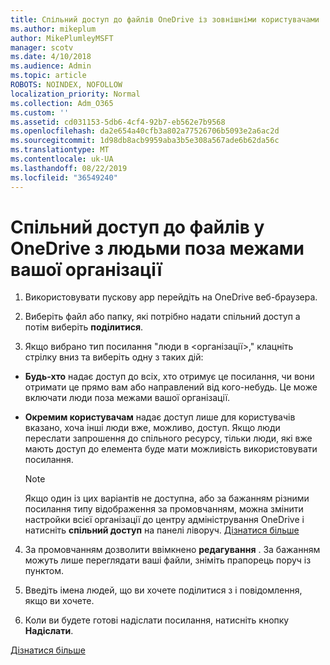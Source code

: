 ```yaml
---
title: Спільний доступ до файлів OneDrive із зовнішніми користувачами
ms.author: mikeplum
author: MikePlumleyMSFT
manager: scotv
ms.date: 4/10/2018
ms.audience: Admin
ms.topic: article
ROBOTS: NOINDEX, NOFOLLOW
localization_priority: Normal
ms.collection: Adm_O365
ms.custom: ''
ms.assetid: cd031153-5db6-4cf4-92b7-eb562e7b9568
ms.openlocfilehash: da2e654a40cfb3a802a77526706b5093e2a6ac2d
ms.sourcegitcommit: 1d98db8acb9959aba3b5e308a567ade6b62da56c
ms.translationtype: MT
ms.contentlocale: uk-UA
ms.lasthandoff: 08/22/2019
ms.locfileid: "36549240"
---
```

# <a name="share-files-in-onedrive-with-people-outside-your-organization"></a>Спільний доступ до файлів у OneDrive з людьми поза межами вашої організації

1. Використовувати пускову app перейдіть на OneDrive веб-браузера. 
    
2. Виберіть файл або папку, які потрібно надати спільний доступ а потім виберіть **поділитися**. 
    
3. Якщо вибрано тип посилання "люди в \<організації\>," клацніть стрілку вниз та виберіть одну з таких дій: 
    
  - **Будь-хто** надає доступ до всіх, хто отримує це посилання, чи вони отримати це прямо вам або направлений від кого-небудь. Це може включати люди поза межами вашої організації. 
    
  - **Окремим користувачам** надає доступ лише для користувачів вказано, хоча інші люди вже, можливо, доступ. Якщо люди переслати запрошення до спільного ресурсу, тільки люди, які вже мають доступ до елемента буде мати можливість використовувати посилання. 
    
    > [!NOTE]
    > Якщо один із цих варіантів не доступна, або за бажанням різними посилання типу відображення за промовчанням, можна змінити настройки всієї організації до центру адміністрування OneDrive і натисніть **спільний доступ** на панелі ліворуч. [Дізнатися більше](https://go.microsoft.com/fwlink/?linkid=871961)
  
4. За промовчанням дозволити ввімкнено **редагування** . За бажанням можуть лише переглядати ваші файли, зніміть прапорець поруч із пунктом. 
    
5. Введіть імена людей, що ви хочете поділитися з і повідомлення, якщо ви хочете.
    
6. Коли ви будете готові надіслати посилання, натисніть кнопку **Надіслати**. 
    
[Дізнатися більше](https://go.microsoft.com/fwlink/?linkid=871861)
  


